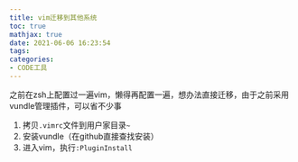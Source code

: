 ```yaml
---
title: vim迁移到其他系统
toc: true
mathjax: true
date: 2021-06-06 16:23:54
tags:
categories: 
- CODE工具
---
```


之前在zsh上配置过一遍vim，懒得再配置一遍，想办法直接迁移，由于之前采用vundle管理插件，可以省不少事
<!--more-->

1. 拷贝`.vimrc`文件到用户家目录`~`
2. 安装vundle（在github直接查找安装）
3. 进入vim，执行`:PluginInstall`

